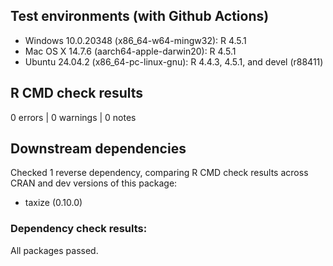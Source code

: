 ## Test environments (with Github Actions)

* Windows 10.0.20348 (x86_64-w64-mingw32): R 4.5.1
* Mac OS X 14.7.6 (aarch64-apple-darwin20): R 4.5.1
* Ubuntu 24.04.2 (x86_64-pc-linux-gnu): R 4.4.3, 4.5.1, and devel (r88411)

## R CMD check results

0 errors | 0 warnings | 0 notes

## Downstream dependencies

Checked 1 reverse dependency, comparing R CMD check results across CRAN and dev versions of this package:

 * taxize (0.10.0)

### Dependency check results:
All packages passed.